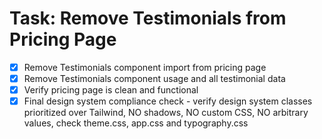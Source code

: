 # Task: Remove Testimonials from Pricing Page

- [x] Remove Testimonials component import from pricing page
- [x] Remove Testimonials component usage and all testimonial data
- [x] Verify pricing page is clean and functional
- [x] Final design system compliance check - verify design system classes prioritized over Tailwind, NO shadows, NO custom CSS, NO arbitrary values, check theme.css, app.css and typography.css